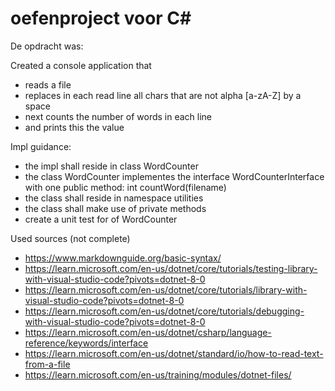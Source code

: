 
# oefenproject voor C#

De opdracht was:

Created a console application that 
- reads a file
- replaces in each read line all chars that are not alpha [a-zA-Z] by a space
- next counts the number of words in each line
- and prints this the value

Impl guidance:
- the impl shall reside in class WordCounter
- the class WordCounter implementes the interface WordCounterInterface
  with one public method: int countWord(filename)
- the class shall reside in namespace utilities
- the class shall make use of private methods
- create a unit test for of WordCounter

Used sources (not complete)
- https://www.markdownguide.org/basic-syntax/
- https://learn.microsoft.com/en-us/dotnet/core/tutorials/testing-library-with-visual-studio-code?pivots=dotnet-8-0
- https://learn.microsoft.com/en-us/dotnet/core/tutorials/library-with-visual-studio-code?pivots=dotnet-8-0
- https://learn.microsoft.com/en-us/dotnet/core/tutorials/debugging-with-visual-studio-code?pivots=dotnet-8-0
- https://learn.microsoft.com/en-us/dotnet/csharp/language-reference/keywords/interface
- https://learn.microsoft.com/en-us/dotnet/standard/io/how-to-read-text-from-a-file
- https://learn.microsoft.com/en-us/training/modules/dotnet-files/